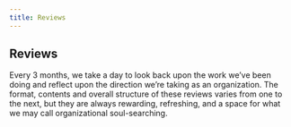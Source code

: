 ```yaml
---
title: Reviews
---
```

## Reviews

Every 3 months, we take a day to look back upon the work we’ve been doing and reflect upon the direction we’re taking as an organization. The format, contents and overall structure of these reviews varies from one to the next, but they are always rewarding, refreshing, and a space for what we may call organizational soul-searching.